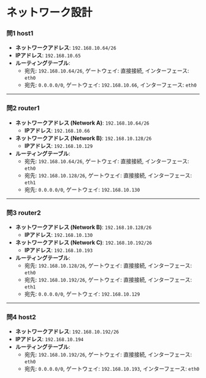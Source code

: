 # ネットワーク設計

### 問1 host1

* **ネットワークアドレス**: `192.168.10.64/26`
* **IPアドレス**: `192.168.10.65`
* **ルーティングテーブル**:
    * 宛先: `192.168.10.64/26`, ゲートウェイ: 直接接続, インターフェース: `eth0`
    * 宛先: `0.0.0.0/0`, ゲートウェイ: `192.168.10.66`, インターフェース: `eth0`

---

### 問2 router1

* **ネットワークアドレス (Network A)**: `192.168.10.64/26`
    * **IPアドレス**: `192.168.10.66`
* **ネットワークアドレス (Network B)**: `192.168.10.128/26`
    * **IPアドレス**: `192.168.10.129`
* **ルーティングテーブル**:
    * 宛先: `192.168.10.64/26`, ゲートウェイ: 直接接続, インターフェース: `eth0`
    * 宛先: `192.168.10.128/26`, ゲートウェイ: 直接接続, インターフェース: `eth1`
    * 宛先: `0.0.0.0/0`, ゲートウェイ: `192.168.10.130`

---

### 問3 router2

* **ネットワークアドレス (Network B)**: `192.168.10.128/26`
    * **IPアドレス**: `192.168.10.130`
* **ネットワークアドレス (Network C)**: `192.168.10.192/26`
    * **IPアドレス**: `192.168.10.193`
* **ルーティングテーブル**:
    * 宛先: `192.168.10.128/26`, ゲートウェイ: 直接接続, インターフェース: `eth0`
    * 宛先: `192.168.10.192/26`, ゲートウェイ: 直接接続, インターフェース: `eth1`
    * 宛先: `0.0.0.0/0`, ゲートウェイ: `192.168.10.129`

---

### 問4 host2

* **ネットワークアドレス**: `192.168.10.192/26`
* **IPアドレス**: `192.168.10.194`
* **ルーティングテーブル**:
    * 宛先: `192.168.10.192/26`, ゲートウェイ: 直接接続, インターフェース: `eth0`
    * 宛先: `0.0.0.0/0`, ゲートウェイ: `192.168.10.193`, インターフェース: `eth0`
